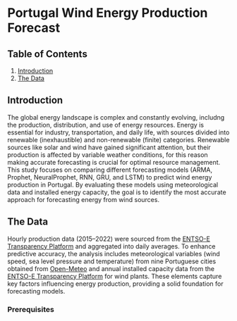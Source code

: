 # Portugal Wind Energy Production Forecast

## Table of Contents
1. [Introduction](#Introduction)
2. [The Data](#The-Data)



## Introduction
The global energy landscape is complex and constantly evolving, includng the production, distribution, and use of energy resources. Energy is essential for industry, transportation, and daily life, with sources divided into renewable (inexhaustible) and non-renewable (finite) categories. Renewable sources like solar and wind have gained significant attention, but their production is affected by variable weather conditions, for this reason making accurate forecasting is crucial for optimal resource management. This study focuses on comparing different forecasting models (ARMA, Prophet, NeuralProphet, RNN, GRU, and LSTM) to predict wind energy production in Portugal. By evaluating these models using meteorological data and installed energy capacity, the goal is to identify the most accurate approach for forecasting energy from wind sources.

## The Data
Hourly production data (2015–2022) were sourced from the [ENTSO-E Transparency Platform](https://transparency.entsoe.eu/) and aggregated into daily averages. To enhance predictive accuracy, the analysis includes meteorological variables (wind speed, sea level pressure and temperature) from nine Portuguese cities obtained from [Open-Meteo](https://open-meteo.com/) and annual installed capacity data from the [ENTSO-E Transparency Platform](https://transparency.entsoe.eu/) for wind plants. These elements capture key factors influencing energy production, providing a solid foundation for forecasting models.

### Prerequisites
